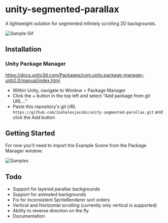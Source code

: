 # unity-segmented-parallax
A lightweight solution for segmented infintely scrolling 2D backgrounds.

![Sample Gif](https://i.imgur.com/t2zcUFQ.gif)

## Installation

### Unity Package Manager
https://docs.unity3d.com/Packages/com.unity.package-manager-ui@2.0/manual/index.html

* Within Unity, navigate to Window > Package Manager
* Click the + button in the top left and select "Add package from git URL..."
* Paste this repository's git URL `https://github.com/Joshalexjacobs/unity-segmented-parallax.git` and click the Add button

## Getting Started 

For now you'll need to import the Example Scene from the Package Manager window:

![Samples](https://i.imgur.com/qE96UrJ.png)

## Todo
   * Support for layered parallax backgrounds
   * Support for animated backgrounds
   * Fix for inconsistent SpriteRenderer sort orders
   * Vertical and Horizontal scrolling (currently only vertical is supported)
   * Ability to reverse direction on the fly
   * Documentation

